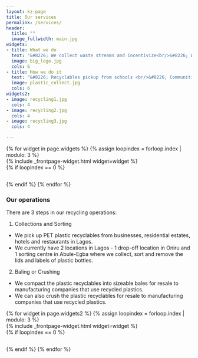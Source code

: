 ```yaml
---
layout: kz-page
title: Our services
permalink: /services/
header:
  title: ""
  image_fullwidth: main.jpg
widgets:
- title: What we do
  text: "&#8226; We collect waste streams and incentivize<br/>&#8226; We sort the recyclables<br/>&#8226; We bail the recyclables<br/>&#8226; We sell the recyclables"
  image: big_logo.jpg
  cols: 6
- title: How we do it
  text: "&#8226; Recyclables pickup from schools <br/>&#8226; Communities/estates, corporates, drive, eateries, event centers<br/>&#8226; Recyclables drop off at companies<br/>&#8226; Corporate pickup to help reduce their waste footprint"
  image: plastic_collect.jpg
  cols: 6
widgets2:
- image: recycling1.jpg
  cols: 4
- image: recycling2.jpg
  cols: 4
- image: recycling3.jpg
  cols: 4

---
```


<div class="row">
  {% for widget in page.widgets %}
    {% assign loopindex = forloop.index | modulo: 3 %}
    <div id="{{ widget.anchor }}">{% include _frontpage-widget.html widget=widget %}</div>
    {% if loopindex == 0 %}
  <hr style="height:1px; visibility:hidden;" /> <!-- Prevents long first column items from pushing new rows to the right -->
    {% endif %}
  {% endfor %}
</div>

### Our operations

There are 3 steps in our recycling operations:

1. Collections and Sorting
* We pick up PET plastic recyclables from businesses, residential estates, hotels and restaurants in Lagos. 
* We currently have 2 locations in Lagos - 1 drop-off location in Oniru and 1 sorting centre in Abule-Egba where we collect, sort and remove the lids and labels of plastic bottles. 

2. Baling or Crushing
* We compact the plastic recyclables into sizeable bales for resale to manufacturing companies that use recycled plastics.
* We can also crush the plastic recyclables for resale to manufacturing companies that use recycled plastics.

<div class="row">
  {% for widget in page.widgets2 %}
    {% assign loopindex = forloop.index | modulo: 3 %}
    <div id="{{ widget.anchor }}">{% include _frontpage-widget.html widget=widget %}</div>
    {% if loopindex == 0 %}
  <hr style="height:1px; visibility:hidden;" /> <!-- Prevents long first column items from pushing new rows to the right -->
    {% endif %}
  {% endfor %}
</div>